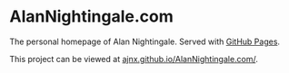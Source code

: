 # AlanNightingale.com

The personal homepage of Alan Nightingale. Served with [GitHub Pages](https://pages.github.com).

This project can be viewed at [ajnx.github.io/AlanNightingale.com/](https://ajnx.github.io/AlanNightingale.com/).

